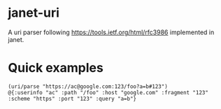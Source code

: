 # janet-uri

A uri parser following https://tools.ietf.org/html/rfc3986 implemented in janet.


# Quick examples

```
(uri/parse "https://ac@google.com:123/foo?a=b#123")
@{:userinfo "ac" :path "/foo" :host "google.com" :fragment "123" :scheme "https" :port "123" :query "a=b"}
```